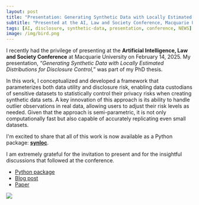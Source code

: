 ```yaml
---
layout: post
title: "Presentation: Generating Synthetic Data with Locally Estimated Distributions for Disclosure Control"
subtitle: "Presented at the AI, Law and Society Conference, Macquarie University"
tags: [AI, disclosure, synthetic-data, presentation, conference, NEWS]
image: /img/bird.png
---
```


I recently had the privilege of presenting at the **Artificial Intelligence, Law and Society Conference** at Macquarie University on February 14, 2025. My presentation, *“Generating Synthetic Data with Locally Estimated Distributions for Disclosure Control,”* was part of my PhD thesis.

In this work, I conceptualized and developed a framework that parameterizes both data utility and disclosure risk, enabling data custodians of sensitive datasets to statistically control their privacy risks when creating synthetic data sets. A key innovation of this approach is its ability to handle outlier observations in real data, allowing users to adjust their risk levels as needed. Given that the approach is semi-parametric, it is not only computationally fast but also capable of accurately replicating even small datasets.

I'm excited to share that all of this work is now available as a Python package: **[synloc](https://github.com/alfurka/synloc)**.

I am extremely grateful for the invitation to present and for the insightful discussions that followed at the conference.

- [Python package](https://pypi.org/project/synloc/)
- [Blog post](https://alfurka.github.io/2022-10-04-generate-synthetic-data-with-nearest-neighbor-algorithm/)
- [Paper](https://arxiv.org/abs/2210.00884)

![](https://media.licdn.com/dms/image/v2/D5622AQGwKN3DThmy2w/feedshare-shrink_800/B56ZURMHZPGoAg-/0/1739750144293?e=1743033600&v=beta&t=HpA9ZWdKZlufDyxqKEa464qpI6iJAqElkI4o9jRAqNc)
